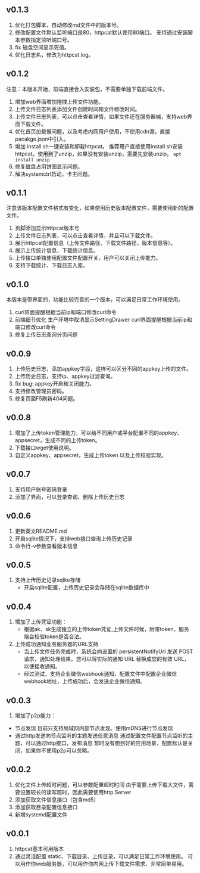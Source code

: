 ## v0.1.3
1. 优化打包脚本，自动修改md文件中的版本号。
2. 修改配置文件默认监听端口是80，httpcat默认使用80端口。
支持通过安装脚本参数指定监听端口号。
3. fix 磁盘空间显示死值。
4. 优化日志名，修改为httpcat.log。

## v0.1.2
注意：本版本开始，前端直接合入安装包，不需要单独下载前端文件。
1. 增加web界面增加拖拽上传文件功能。
2. 上传文件日志列表添加文件创建时间和文件修改时间。
3. 上传文件日志列表，可以点击查看详情，如果文件还在服务器端，支持web界面下载文件。
4. 优化首页加载慢问题，以及考虑内网用户使用，不使用cdn源，直接pacakge.json中引入。
5. 增加 install.sh一键安装和卸载httpcat。
推荐用户直接使用install.sh安装httpcat。使用到了unzip，如果没有安装unzip，需要先安装unzip。
`apt install unzip`
6. 修复磁盘占用饼图显示问题。
7. 解决systemctrl启动，卡主问题。

## v0.1.1
注意该版本配置文件格式有变化，如果使用历史版本配置文件，需要使用新的配置文件。
1. 页脚添加显示httpcat版本号
2. 上传文件日志列表，可以点击查看详情，并且可以下载文件。
3. 展示httpcat配置信息（上传文件路径、下载文件路径，版本信息等）。
4. 展示上传统计信息，下载统计信息。
5. 上传接口单独使用配置文件配置开关，用户可以关闭上传能力。
6. 支持下载统计、下载日志入库。

## v0.1.0
本版本是带界面的，功能比较完善的一个版本，可以满足日常工作环境使用。
1. curl界面提醒根据当前ip和端口修改curl命令
2. 前端细节优化
生产环境中取消显示SettingDrawer
curl界面提醒根据当前ip和端口修改curl命令
3. 修复上传日志查询分页问题

## v0.0.9
1. 上传历史日志，添加appkey字段，这样可以区分不同的appkey上传的文件。
2. 上传历史日志，支持ip、appkey过滤查询。
3. fix bug: appkey开启和关闭能力。
4. 支持修改管理员密码。
5. 修复页面F5刷新404问题。

## v0.0.8
1. 增加了上传token管理能力，可以给不同用户或平台配置不同的appkey、appsecret，生成不同的上传token。
2. 下载接口wget使用说明。
3. 自定义appkey、appsecret，生成上传token 以及上传校验实现。

## v0.0.7
1. 支持用户账号密码登录
2. 添加了界面，可以登录查询、删除上传历史日志

## v0.0.6
1. 更新英文README.md
2. 开启sqlite情况下，支持web接口查询上传历史记录
3. 命令行-v参数查看版本信息

## v0.0.5
1. 支持上传历史记录sqlite存储
   * 开启sqlite配置，上传历史记录会存储在sqlite数据库中

## v0.0.4
1. 增加了上传凭证功能：
   * 根据ak、sk生成独立的上传token凭证,上传文件时候，附带token，服务端会校验token是否合法。
2. 上传成功通知业务服务器的URL支持
   * 当上传文件任务完成时，系统会向设置的 persistentNotifyUrl 发送 POST 请求，通知处理结果。您可以将实际的通知 URL 替换成您的有效 URL，以便接收通知。
   * 经过测试，支持企业微信webhook通知，配置文件中配置企业微信webhook地址，上传成功后，会发送企业微信通知。

## v0.0.3
1. 增加了p2p能力：
* 节点发现
目前只支持局域网内部节点发现。使用mDNS进行节点发现
* 通过http发送向节点监听的主题发送任意消息
通过配置文件配置节点监听的主题，可以通过http接口，发布消息
暂时没有想到好的应用场景，配置默认是关闭，如果你不使用p2p可以忽略。

## v0.0.2
1. 优化文件上传超时问题，可以参数配置超时时间
   由于需要上传下载大文件，需要设置较长的读写超时，因此需要使用http.Server
2. 添加获取文件信息接口（包含md5）
3. 添加获取目录配置信息接口
4. 新增systemd配置文件

## v0.0.1
1. httpcat基本可用版本
2. 通过灵活配置 static、下载目录、上传目录，可以满足日常工作环境使用。
可以用作你web服务器，可以用作你内网上传下载文件需求，非常简单易用。